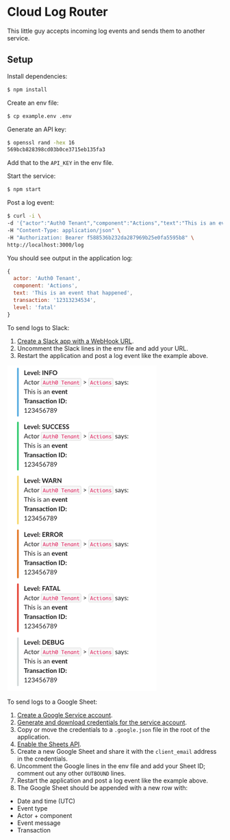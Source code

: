 # Cloud Log Router

This little guy accepts incoming log events and sends them to another service. 

## Setup

Install dependencies:

```bash
$ npm install
```

Create an env file:

```bash
$ cp example.env .env
```

Generate an API key:

```bash
$ openssl rand -hex 16
569bcb828398cd03b0ce3715eb135fa3
```

Add that to the `API_KEY` in the env file.

Start the service:

```bash
$ npm start
```

Post a log event:

```bash
$ curl -i \
-d '{"actor":"Auth0 Tenant","component":"Actions","text":"This is an event that happened","transaction":"12313234534","level":"fatal"}' \
-H "Content-Type: application/json" \
-H "Authorization: Bearer f588536b232da287969b25e0fa5595b8" \
http://localhost:3000/log
```

You should see output in the application log:

```js
{
  actor: 'Auth0 Tenant',
  component: 'Actions',
  text: 'This is an event that happened',
  transaction: '12313234534',
  level: 'fatal'
}
```

To send logs to Slack: 

1. [Create a Slack app with a WebHook URL](https://api.slack.com/messaging/webhooks).
2. Uncomment the Slack lines in the env file and add your URL. 
3. Restart the application and post a log event like the example above.

![](./docs/slack-example.png)

To send logs to a Google Sheet:

1. [Create a Google Service account](https://cloud.google.com/iam/docs/service-accounts-create#creating).
2. [Generate and download credentials for the service account](https://cloud.google.com/iam/docs/keys-create-delete).
3. Copy or move the credentials to a `.google.json` file in the root of the application.
4. [Enable the Sheets API](https://cloud.google.com/apis/docs/getting-started#enabling_apis).
5. Create a new Google Sheet and share it with the `client_email` address in the credentials.
6. Uncomment the Google lines in the env file and add your Sheet ID; comment out any other `OUTBOUND` lines.
7. Restart the application and post a log event like the example above.
8. The Google Sheet should be appended with a new row with:
  - Date and time (UTC)
  - Event type
  - Actor + component
  - Event message
  - Transaction